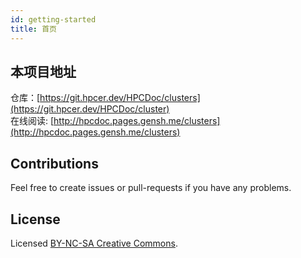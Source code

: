 ```yaml
---
id: getting-started
title: 首页
---
```


## 本项目地址
仓库：[https://git.hpcer.dev/HPCDoc/clusters](https://git.hpcer.dev/HPCDoc/cluster)  
在线阅读: [http://hpcdoc.pages.gensh.me/clusters](http://hpcdoc.pages.gensh.me/clusters)

## Contributions
Feel free to create issues or pull-requests if you have any problems.

## License
Licensed [BY-NC-SA Creative Commons](http://creativecommons.org/licenses/by-nc-sa/4.0/).
